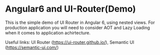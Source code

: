 # Angular6 and UI-Router(Demo)
This is the simple demo of UI Router in Angular 6, using nested views. For production application you will need to consider AOT and Lazy Loading when it comes to application achirtecture.

Useful links: UI Router (https://ui-router.github.io/), Semantic UI (https://semantic-ui.com/)




